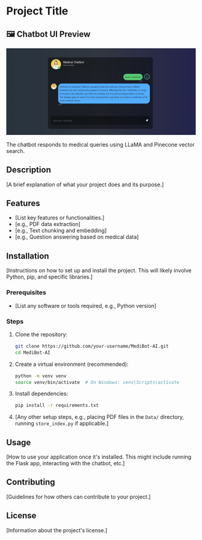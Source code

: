 # Project Title

## 🖼️ Chatbot UI Preview

![Chat Screenshot](assets/uiimg.jpg)

The chatbot responds to medical queries using LLaMA and Pinecone vector search.

## Description

[A brief explanation of what your project does and its purpose.]

## Features

- [List key features or functionalities.]
- [e.g., PDF data extraction]
- [e.g., Text chunking and embedding]
- [e.g., Question answering based on medical data]

## Installation

[Instructions on how to set up and install the project. This will likely involve Python, pip, and specific libraries.]

### Prerequisites

- [List any software or tools required, e.g., Python version]

### Steps

1.  Clone the repository:
    ```bash
    git clone https://github.com/your-username/MediBot-AI.git
    cd MediBot-AI
    ```
2.  Create a virtual environment (recommended):
    ```bash
    python -m venv venv
    source venv/bin/activate  # On Windows: venv\Scripts\activate
    ```
3.  Install dependencies:
    ```bash
    pip install -r requirements.txt
    ```
4.  [Any other setup steps, e.g., placing PDF files in the `Data/` directory, running `store_index.py` if applicable.]

## Usage

[How to use your application once it's installed. This might include running the Flask app, interacting with the chatbot, etc.]

## Contributing

[Guidelines for how others can contribute to your project.]

## License

[Information about the project's license.]
